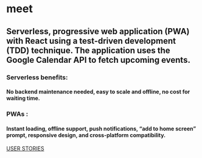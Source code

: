 # meet

## Serverless, progressive web application (PWA) with React using a test-driven development (TDD) technique. The application uses the Google Calendar API to fetch upcoming events.


### Serverless benefits:
#### No backend maintenance needed, easy to scale and offline, no cost for waiting time.

### PWAs : 
#### Instant loading, offline support, push notifications, “add to home screen” prompt, responsive design, and cross-platform compatibility.

[USER STORIES](https://docs.google.com/document/d/e/2PACX-1vRV4lC3kC0WtiEHRSowmE-GPo1CStZ-gAnuDH9L8YUDjL4dncJNgb4uONlRgZ5k1YVSnCogVuCA4LTZ/pub)

